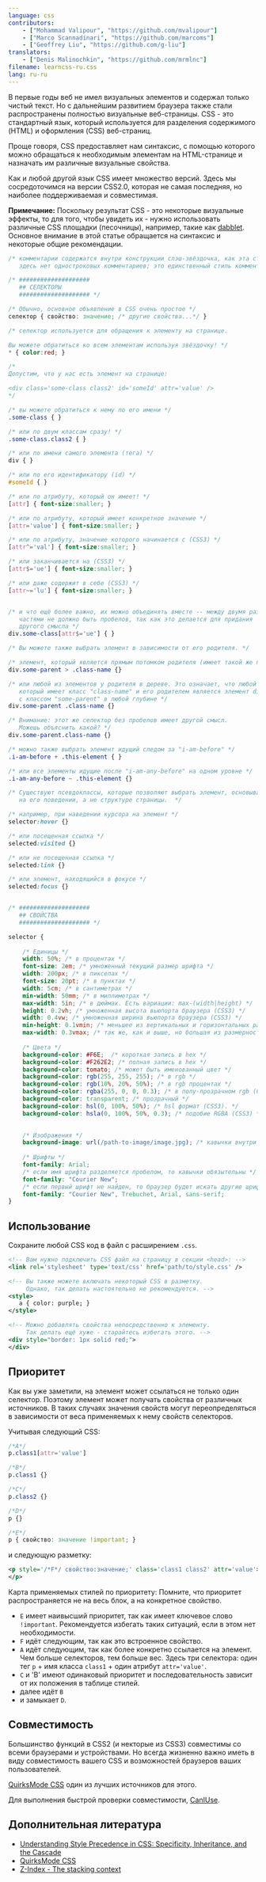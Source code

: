 ```yaml
---
language: css
contributors:
    - ["Mohammad Valipour", "https://github.com/mvalipour"]
    - ["Marco Scannadinari", "https://github.com/marcoms"]
    - ["Geoffrey Liu", "https://github.com/g-liu"]
translators:
    - ["Denis Malinochkin", "https://github.com/mrmlnc"]
filename: learncss-ru.css
lang: ru-ru
---
```


В первые годы веб не имел визуальных элементов и содержал только чистый текст. 
Но с дальнейшим развитием браузера также стали распространены полностью 
визуальные веб-страницы. CSS - это стандартный язык, который используется для 
разделения содержимого (HTML) и оформления (CSS) веб-страниц.

Проще говоря, CSS предоставляет нам синтаксис, с помощью которого можно 
обращаться к необходимым элементам на HTML-странице и назначать им различные 
визуальные свойства.

Как и любой другой язык CSS имеет множество версий. Здесь мы сосредоточимся
на версии CSS2.0, которая не самая последняя, но наиболее поддерживаемая и 
совместимая.

**Примечание:** Поскольку результат CSS - это некоторые визуальные эффекты, то 
для того, чтобы увидеть их - нужно использовать различные CSS площадки 
(песочницы), например, такие как [dabblet](http://dabblet.com/). Основное 
внимание в этой статье обращается на синтаксис и некоторые общие рекомендации.


```css
/* комментарии содержатся внутри конструкции слэш-звёздочка, как эта строка!
   здесь нет одностроковых комментариев; это единственный стиль комментариев */

/* ####################
   ## СЕЛЕКТОРЫ
   #################### */

/* Обычно, основное объявление в CSS очень простое */
селектор { свойство: значение; /* другие свойства...*/ }

/* селектор используется для обращения к элементу на странице.

Вы можете обратиться ко всем элементам используя звёздочку! */
* { color:red; }

/*
Допустим, что у нас есть элемент на странице:

<div class='some-class class2' id='someId' attr='value' />
*/

/* вы можете обратиться к нему по его имени */
.some-class { }

/* или по двум классам сразу! */
.some-class.class2 { }

/* или по имени самого элемента (тега) */
div { }

/* или по его идентификатору (id) */
#someId { }

/* или по атрибуту, который он имеет! */
[attr] { font-size:smaller; }

/* или по атрибуту, который имеет конкретное значение */
[attr='value'] { font-size:smaller; }

/* или по атрибуту, значение которого начинается с (CSS3) */
[attr^='val'] { font-size:smaller; }

/* или заканчивается на (CSS3) */
[attr$='ue'] { font-size:smaller; }

/* или даже содержит в себе (CSS3) */
[attr~='lu'] { font-size:smaller; }


/* и что ещё более важно, их можно объединять вместе -- между двумя различными 
   частями не должно быть пробелов, так как это делается для придания
   другого смысла */
div.some-class[attr$='ue'] { }

/* Вы можете также выбрать элемент в зависимости от его родителя. */

/* элемент, который является прямым потомком родителя (имеет такой же путь) */
div.some-parent > .class-name {}

/* или любой из элементов у родителя в дереве. Это означает, что любой элемент,
   который имеет класс "class-name" и его родителем является элемент div
   с классом "some-parent" в любой глубине */
div.some-parent .class-name {}

/* Внимание: этот же селектор без пробелов имеет другой смысл.
   Можешь объяснить какой? */
div.some-parent.class-name {}

/* можно также выбрать элемент идущий следом за "i-am-before" */
.i-am-before + .this-element { }

/* или все элементы идущие после "i-am-any-before" на одном уровне */
.i-am-any-before ~ .this-element {}

/* Существуют псевдоклассы, которые позволяют выбрать элемент, основываясь
   на его поведении, а не структуре страницы.  */

/* например, при наведении курсора на элемент */
selector:hover {}

/* или посещенная ссылка */
selected:visited {}

/* или не посещенная ссылка */
selected:link {}

/* или элемент, находящийся в фокусе */
selected:focus {}


/* ####################
   ## СВОЙСТВА
   #################### */

selector {
    
    /* Единицы */
    width: 50%; /* в процентах */
    font-size: 2em; /* умноженный текущий размер шрифта */
    width: 200px; /* в пикселах */
    font-size: 20pt; /* в пунктах */
    width: 5cm; /* в сантиметрах */
    min-width: 50mm; /* в миллиметрах */
    max-width: 5in; /* в дюймах. Есть вариации: max-(width|height) */
    height: 0.2vh; /* умноженная высота вьюпорта браузера (CSS3) */
    width: 0.4vw; /* умноженная ширина вьюпорта браузера (CSS3) */
    min-height: 0.1vmin; /* меньшее из вертикальных и горизонтальных размеров вьюпорта браузера (CSS3) */
    max-width: 0.3vmax; /* так же, как и выше, но большая из размерностей (CSS3) */
    
    /* Цвета */
    background-color: #F6E;  /* короткая запись в hex */
    background-color: #F262E2; /* полная запись в hex */
    background-color: tomato; /* может быть именованный цвет */
    background-color: rgb(255, 255, 255); /* в rgb */
    background-color: rgb(10%, 20%, 50%); /* в rgb процентах */
    background-color: rgba(255, 0, 0, 0.3); /* в полу-прозрачном rgb (CSS3) */
    background-color: transparent; /* прозрачный */
    background-color: hsl(0, 100%, 50%); /* hsl формат (CSS3). */
    background-color: hsla(0, 100%, 50%, 0.3); /* подобие RGBA (CSS3) */

    
    /* Изображения */
    background-image: url(/path-to-image/image.jpg); /* кавычки внутри url() не необязательны */
    
    /* Шрифты */
    font-family: Arial;
    /* если имя шрифта разделяется пробелом, то кавычки обязытельны */
    font-family: "Courier New";
    /* если первый шрифт не найден, то браузер будет искать другие шрифты */
    font-family: "Courier New", Trebuchet, Arial, sans-serif;
}

```

## Использование

Сохраните любой CSS код в файл с расширением `.css`.

```xml
<!-- Вам нужно подключить CSS файл на страницу в секции <head>: -->
<link rel='stylesheet' type='text/css' href='path/to/style.css' />

<!-- Вы также можете включать некоторый CSS в разметку.
     Однако, так делать настоятельно не рекомендуется. -->
<style>
   a { color: purple; }
</style>

<!-- Можно добавлять свойства непосредственно к элементу.
     Так делать ещё хуже - старайтесь избегать этого. -->
<div style="border: 1px solid red;">
</div>

```

## Приоритет

Как вы уже заметили, на элемент может ссылаться не только один селектор. 
Поэтому элемент может получать свойства от различных источников. 
В таких случаях значения свойств могут переопределяться в зависимости от веса 
применяемых к нему свойств селекторов.

Учитывая следующий CSS:

```css
/*A*/
p.class1[attr='value']

/*B*/
p.class1 {}

/*C*/
p.class2 {}

/*D*/
p {}

/*E*/
p { свойство: значение !important; }

```

и следующую разметку:

```xml
<p style='/*F*/ свойство:значение;' class='class1 class2' attr='value'>
</p>
```

Карта применяемых стилей по приоритету:
Помните, что приоритет распространяется не на весь блок, а на конкретное 
свойство.

* `E` имеет наивысший приоритет, так как имеет ключевое слово `!important`. 
  Рекомендуется избегать таких ситуаций, если в этом нет необходимости. 
* `F` идёт следующим, так как это встроенное свойство.
* `A` идёт следующим, так как более конкретно ссылается на элемент. Чем больше 
  селекторов, тем больше вес. Здесь три селектора: один тег `p` + 
  имя класса `class1` + один атрибут `attr='value'`.
* `C` и 'B' имеют одинаковый приоритет и последовательность зависит от
  их положения в таблице стилей.
* далее идёт `B`
* и замыкает `D`.

## Совместимость

Большинство функций в CSS2 (и некторые из CSS3) совместимы со всеми браузерами 
и устройствами. Но всегда жизненно важно иметь в виду совместимость вашего CSS 
и возможностей браузеров ваших пользователей.

[QuirksMode CSS](http://www.quirksmode.org/css/) один из лучших источников для этого.

Для выполнения быстрой проверки совместимости, [CanIUse](http://caniuse.com).

## Дополнительная литература

* [Understanding Style Precedence in CSS: Specificity, Inheritance, and the Cascade](http://www.vanseodesign.com/css/css-specificity-inheritance-cascaade/)
* [QuirksMode CSS](http://www.quirksmode.org/css/)
* [Z-Index - The stacking context](https://developer.mozilla.org/en-US/docs/Web/Guide/CSS/Understanding_z_index/The_stacking_context)
